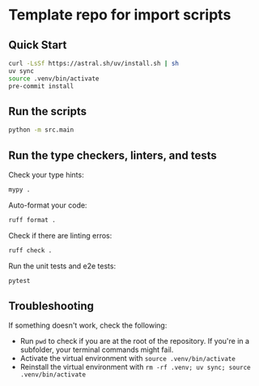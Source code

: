 # Template repo for import scripts

## Quick Start

```bash
curl -LsSf https://astral.sh/uv/install.sh | sh
uv sync
source .venv/bin/activate
pre-commit install
```


## Run the scripts

```bash
python -m src.main
```


## Run the type checkers, linters, and tests

Check your type hints:

```bash
mypy .
```

Auto-format your code:

```bash
ruff format .
```

Check if there are linting erros:

```bash
ruff check .
```

Run the unit tests and e2e tests:

```bash
pytest
```


## Troubleshooting

If something doesn't work, check the following:

- Run `pwd` to check if you are at the root of the repository.
  If you're in a subfolder, your terminal commands might fail.
- Activate the virtual environment with `source .venv/bin/activate` 
- Reinstall the virtual environment with `rm -rf .venv; uv sync; source .venv/bin/activate`